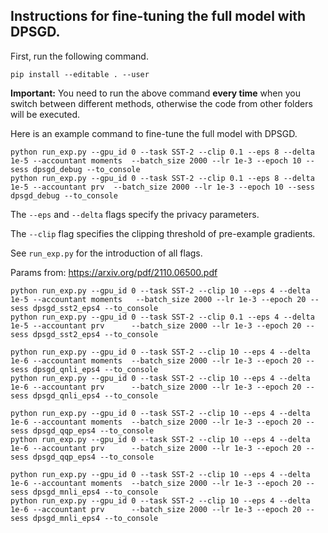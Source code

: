 ## Instructions for fine-tuning the full model with DPSGD.

First, run the following command.
```
pip install --editable . --user
```

**Important:** You need to run the above command **every time** when you switch between different methods, otherwise the code from other folders will be executed.


Here is an example command to fine-tune the full model with DPSGD.
```
python run_exp.py --gpu_id 0 --task SST-2 --clip 0.1 --eps 8 --delta 1e-5 --accountant moments  --batch_size 2000 --lr 1e-3 --epoch 10 --sess dpsgd_debug --to_console
python run_exp.py --gpu_id 0 --task SST-2 --clip 0.1 --eps 8 --delta 1e-5 --accountant prv  --batch_size 2000 --lr 1e-3 --epoch 10 --sess dpsgd_debug --to_console
```


The `--eps` and `--delta` flags specify the privacy parameters. 

The `--clip` flag specifies the clipping threshold of pre-example gradients. 

See `run_exp.py` for the introduction of all flags.



Params from: https://arxiv.org/pdf/2110.06500.pdf 

```
python run_exp.py --gpu_id 0 --task SST-2 --clip 10 --eps 4 --delta 1e-5 --accountant moments   --batch_size 2000 --lr 1e-3 --epoch 20 --sess dpsgd_sst2_eps4 --to_console
python run_exp.py --gpu_id 0 --task SST-2 --clip 0.1 --eps 4 --delta 1e-5 --accountant prv      --batch_size 2000 --lr 1e-3 --epoch 20 --sess dpsgd_sst2_eps4 --to_console

python run_exp.py --gpu_id 0 --task SST-2 --clip 10 --eps 4 --delta 1e-6 --accountant moments  --batch_size 2000 --lr 1e-3 --epoch 20 --sess dpsgd_qnli_eps4 --to_console
python run_exp.py --gpu_id 0 --task SST-2 --clip 10 --eps 4 --delta 1e-6 --accountant prv      --batch_size 2000 --lr 1e-3 --epoch 20 --sess dpsgd_qnli_eps4 --to_console

python run_exp.py --gpu_id 0 --task SST-2 --clip 10 --eps 4 --delta 1e-6 --accountant moments  --batch_size 2000 --lr 1e-3 --epoch 20 --sess dpsgd_qqp_eps4 --to_console
python run_exp.py --gpu_id 0 --task SST-2 --clip 10 --eps 4 --delta 1e-6 --accountant prv      --batch_size 2000 --lr 1e-3 --epoch 20 --sess dpsgd_qqp_eps4 --to_console

python run_exp.py --gpu_id 0 --task SST-2 --clip 10 --eps 4 --delta 1e-6 --accountant moments  --batch_size 2000 --lr 1e-3 --epoch 20 --sess dpsgd_mnli_eps4 --to_console
python run_exp.py --gpu_id 0 --task SST-2 --clip 10 --eps 4 --delta 1e-6 --accountant prv      --batch_size 2000 --lr 1e-3 --epoch 20 --sess dpsgd_mnli_eps4 --to_console
```